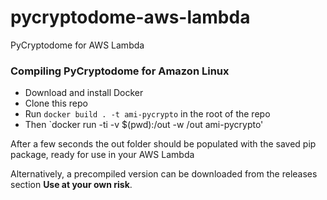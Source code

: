 # pycryptodome-aws-lambda
PyCryptodome for AWS Lambda

### Compiling PyCryptodome for Amazon Linux
- Download and install Docker
- Clone this repo
- Run `docker build . -t ami-pycrypto` in the root of the repo
- Then `docker run -ti -v $(pwd):/out -w /out ami-pycrypto'

After a few seconds the out folder should be populated with the saved pip package, ready for use in your AWS Lambda

Alternatively, a precompiled version can be downloaded from the releases section **Use at your own risk**.
